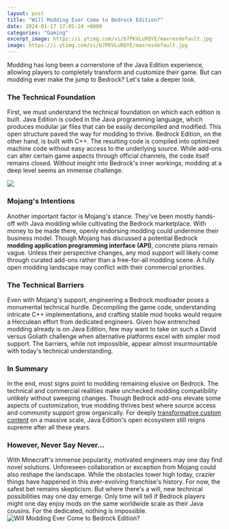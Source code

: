 ```yaml
---
layout: post
title: "Will Modding Ever Come to Bedrock Edition?"
date: 2024-01-17 17:05:24 +0000
categories: "Gaming"
excerpt_image: https://i.ytimg.com/vi/b7PKVLuRQYE/maxresdefault.jpg
image: https://i.ytimg.com/vi/b7PKVLuRQYE/maxresdefault.jpg
---
```


Modding has long been a cornerstone of the Java Edition experience, allowing players to completely transform and customize their game. But can modding ever make the jump to Bedrock? Let's take a deeper look.
### The Technical Foundation
First, we must understand the technical foundation on which each edition is built. Java Edition is coded in the Java programming language, which produces modular jar files that can be easily decompiled and modified. This open structure paved the way for modding to thrive. 
Bedrock Edition, on the other hand, is built with C++. The resulting code is compiled into optimized machine code without easy access to the underlying source. While add-ons can alter certain game aspects through official channels, the code itself remains closed. Without insight into Bedrock's inner workings, modding at a deep level seems an immense challenge.

![](https://i.ytimg.com/vi/9KNMQ2MSDWs/maxresdefault.jpg)
### Mojang's Intentions 
Another important factor is Mojang's stance. They've been mostly hands-off with Java modding while cultivating the Bedrock marketplace. With money to be made there, openly endorsing modding could undermine their business model. 
Though Mojang has discussed a potential Bedrock **modding application programming interface (API)**, concrete plans remain vague. Unless their perspective changes, any mod support will likely come through curated add-ons rather than a free-for-all modding scene. A fully open modding landscape may conflict with their commercial priorities.
### The Technical Barriers
Even with Mojang's support, engineering a Bedrock modloader poses a monumental technical hurdle. Decompiling the game code, understanding intricate C++ implementations, and crafting stable mod hooks would require a Herculean effort from dedicated engineers. 
Given how entrenched modding already is on Java Edition, few may want to take on such a David versus Goliath challenge when alternative platforms excel with simpler mod support. The barriers, while not impossible, appear almost insurmountable with today's technical understanding.
### In Summary
In the end, most signs point to modding remaining elusive on Bedrock. The technical and commercial realities make unchecked modding compatibility unlikely without sweeping changes. 
Though Bedrock add-ons elevate some aspects of customization, true modding thrives best where source access and community support grow organically. For deeply [transformative custom content](https://store.fi.io.vn/chihuahuas-mom-dog-walker-funny-pun4510-t-shirt) on a massive scale, Java Edition's open ecosystem still reigns supreme after all these years.
### However, Never Say Never...
With Minecraft's immense popularity, motivated engineers may one day find novel solutions. Unforeseen collaboration or exception from Mojang could also reshape the landscape. While the obstacles tower high today, crazier things have happened in this ever-evolving franchise's history. 
For now, the safest bet remains skepticism. But where there's a will, new technical possibilities may one day emerge. Only time will tell if Bedrock players might one day enjoy mods on the same worldwide scale as their Java cousins. For the dedicated, nothing is impossible.
![Will Modding Ever Come to Bedrock Edition?](https://i.ytimg.com/vi/b7PKVLuRQYE/maxresdefault.jpg)